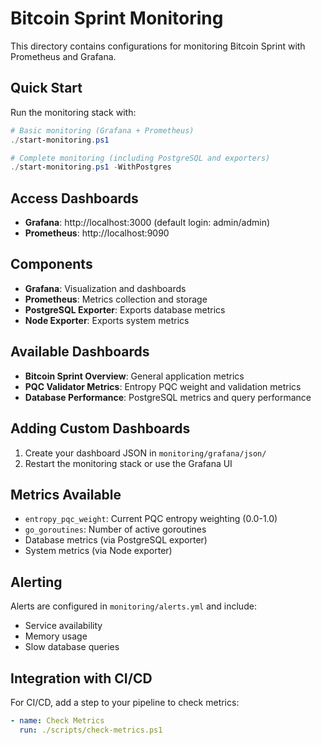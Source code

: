 # Bitcoin Sprint Monitoring

This directory contains configurations for monitoring Bitcoin Sprint with Prometheus and Grafana.

## Quick Start

Run the monitoring stack with:

```powershell
# Basic monitoring (Grafana + Prometheus)
./start-monitoring.ps1

# Complete monitoring (including PostgreSQL and exporters)
./start-monitoring.ps1 -WithPostgres
```

## Access Dashboards

- **Grafana**: http://localhost:3000 (default login: admin/admin)
- **Prometheus**: http://localhost:9090

## Components

- **Grafana**: Visualization and dashboards
- **Prometheus**: Metrics collection and storage
- **PostgreSQL Exporter**: Exports database metrics
- **Node Exporter**: Exports system metrics

## Available Dashboards

- **Bitcoin Sprint Overview**: General application metrics
- **PQC Validator Metrics**: Entropy PQC weight and validation metrics
- **Database Performance**: PostgreSQL metrics and query performance

## Adding Custom Dashboards

1. Create your dashboard JSON in `monitoring/grafana/json/`
2. Restart the monitoring stack or use the Grafana UI

## Metrics Available

- `entropy_pqc_weight`: Current PQC entropy weighting (0.0-1.0)
- `go_goroutines`: Number of active goroutines
- Database metrics (via PostgreSQL exporter)
- System metrics (via Node exporter)

## Alerting

Alerts are configured in `monitoring/alerts.yml` and include:

- Service availability
- Memory usage
- Slow database queries

## Integration with CI/CD

For CI/CD, add a step to your pipeline to check metrics:

```yaml
- name: Check Metrics
  run: ./scripts/check-metrics.ps1
```
